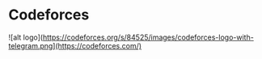 
# Codeforces
 ![alt logo](https://codeforces.org/s/84525/images/codeforces-logo-with-telegram.png](https://codeforces.com/)
